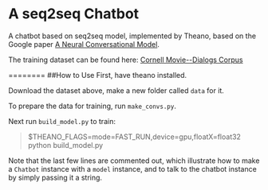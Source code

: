 # A seq2seq Chatbot

A chatbot based on seq2seq model, implemented by Theano, based on the Google paper [A Neural Conversational Model](http://arxiv.org/abs/1506.05869).

The training dataset can be found here: [Cornell Movie--Dialogs Corpus](http://www.mpi-sws.org/~cristian/Cornell_Movie-Dialogs_Corpus.html)

========
##How to Use
First, have theano installed.

Download the dataset above, make a new folder called `data` for it.

To prepare the data for training, run `make_convs.py`.

Next run `build_model.py` to train:
>$THEANO_FLAGS=mode=FAST_RUN,device=gpu,floatX=float32 python build_model.py

Note that the last few lines are commented out, which illustrate how to make a `Chatbot` instance with a `model` instance, and to talk to the chatbot instance by simply passing it a string.

